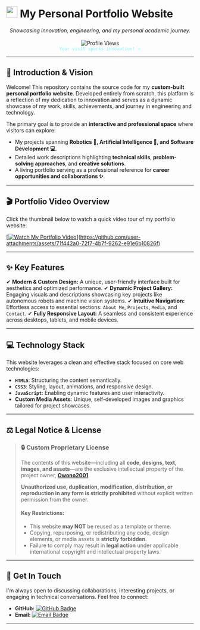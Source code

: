 # <img src="https://raw.githubusercontent.com/MartinHeinz/MartinHeinz/master/wave.gif" width="30px"> My Personal Portfolio Website

<p align="center">
  <em>Showcasing innovation, engineering, and my personal academic journey.</em>
  <br><br>
  <img src="https://komarev.com/ghpvc/?username=Owono2001&style=flat-square&color=7DF9FF" alt="Profile Views"/>
  <br>
  <sub style="font-family: 'Space Mono', monospace; color: #7DF9FF;">Your visit sparks innovation! 🔥</sub>
</p>

---

## 🚀 Introduction & Vision

Welcome! This repository contains the source code for my **custom-built personal portfolio website**. Developed entirely from scratch, this platform is a reflection of my dedication to innovation and serves as a dynamic showcase of my work, skills, achievements, and journey in engineering and technology.

The primary goal is to provide an **interactive and professional space** where visitors can explore:

* My projects spanning **Robotics 🤖, Artificial Intelligence 🧠, and Software Development 💻**.
* Detailed work descriptions highlighting **technical skills**, **problem-solving approaches**, and **creative solutions**.
* A living portfolio serving as a professional reference for **career opportunities and collaborations ✨**.

---

## 🎬 Portfolio Video Overview

Click the thumbnail below to watch a quick video tour of my portfolio website:

[[![Watch My Portfolio Video](https://www.google.com/search?q=https://www.youtube.com/watch%3Fv%3DclnpIjp5r881)](https://www.youtube.com/watch?v=clnpIjp5r886 "My Portal Pedro Fabian #html #css #website #programming")](https://github.com/user-attachments/assets/71f442a0-72f7-4b7f-9262-e91e6b10826f)

---

## ✨ Key Features

✔ **Modern & Custom Design:** A unique, user-friendly interface built for aesthetics and optimized performance.
✔ **Dynamic Project Gallery:** Engaging visuals and descriptions showcasing key projects like autonomous robots and machine vision systems.
✔ **Intuitive Navigation:** Effortless access to essential sections: `About Me`, `Projects`, `Media`, and `Contact`.
✔ **Fully Responsive Layout:** A seamless and consistent experience across desktops, tablets, and mobile devices.

---

## 💻 Technology Stack

This website leverages a clean and effective stack focused on core web technologies:

* **`HTML5`**: Structuring the content semantically.
* **`CSS3`**: Styling, layout, animations, and responsive design.
* **`JavaScript`**: Enabling dynamic features and user interactivity.
* **Custom Media Assets**: Unique, self-developed images and graphics tailored for project showcases.

---

## ⚖️ Legal Notice & License

> ### **🔒 Custom Proprietary License**
>
> The contents of this website—including all **code, designs, text, images, and assets**—are the exclusive intellectual property of the project owner, **[Owono2001](https://github.com/Owono2001)**.
>
> **Unauthorized use, duplication, modification, distribution, or reproduction in any form is strictly prohibited** without explicit written permission from the owner.
>
> #### **Key Restrictions:**
> * This website **may NOT** be reused as a template or theme.
> * Copying, repurposing, or redistributing any code, design elements, or media assets is **strictly forbidden**.
> * Failure to comply may result in **legal action** under applicable international copyright and intellectual property laws.

---

## 📧 Get In Touch

I'm always open to discussing collaborations, interesting projects, or engaging in technical conversations. Feel free to connect:

* **GitHub:** [![GitHub Badge](https://img.shields.io/badge/-Owono2001-181717?style=flat-square&logo=github&logoColor=white)](https://github.com/Owono2001)
* **Email:** [![Email Badge](https://img.shields.io/badge/-owonoondomangue@gmail.com-D14836?style=flat-square&logo=gmail&logoColor=white)](mailto:owonoondomangue@gmail.com)

---
